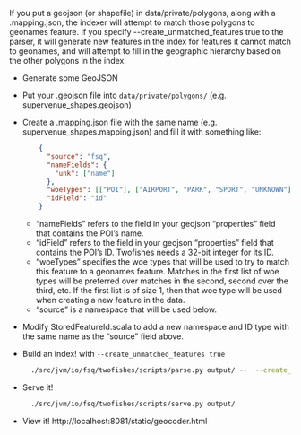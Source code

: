 If you put a geojson (or shapefile) in data/private/polygons, along with a .mapping.json, the indexer will attempt to match those polygons to geonames feature. If you specify  --create_unmatched_features true to the parser, it will generate new features in the index for features it cannot match to geonames, and will attempt to fill in the geographic hierarchy based on the other polygons in the index.

- Generate some GeoJSON 
- Put your .geojson file into `data/private/polygons/` (e.g. supervenue_shapes.geojson)
- Create a .mapping.json file with the same name (e.g. supervenue_shapes.mapping.json) and fill it with something like:

  ```json
      {
        "source": "fsq",
        "nameFields": {  
          "unk": ["name"]
        },
        "woeTypes": [["POI"], ["AIRPORT", "PARK", "SPORT", "UNKNOWN"]],
        "idField": "id"
      }
  ```

  - “nameFields” refers to the field in your geojson “properties” field that contains the POI’s name.
  - “idField” refers to the field in your geojson “properties” field that contains the POI’s ID.  Twofishes needs a 32-bit integer for its ID.
  - “woeTypes” specifies the woe types that will be used to try to match this feature to a geonames feature. Matches in the first list of woe types will be preferred over matches in the second, second over the third, etc. If the first list is of size 1, then that woe type will be used when creating a new feature in the data.
  - “source” is a namespace that will be used below.
- Modify StoredFeatureId.scala to add a new namespace and ID type with the same name as the “source” field above.  
- Build an index! with `--create_unmatched_features true`
  
  ```sh
    ./src/jvm/io/fsq/twofishes/scripts/parse.py output/ --  --create_unmatched_features true
  ```  
    
- Serve it!

  ```sh
    ./src/jvm/io/fsq/twofishes/scripts/serve.py output/
  ```
- View it!  http://localhost:8081/static/geocoder.html 


